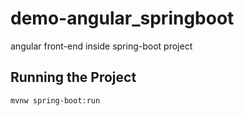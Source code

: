 # demo-angular_springboot
angular front-end inside spring-boot project

## Running the Project
```sh
mvnw spring-boot:run
```


